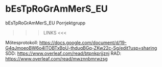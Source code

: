 # bEsTpRoGrAmMerS_EU
bEsTpRoGrAmMerS_EU Porrjektgrupp

>>> LINKS <<<

Mötesprotokoll: https://docs.google.com/document/d/19-G4qJmoeoBW6o4ITOBTxBpU-thduqBGq-ZKw22c-Sg/edit?usp=sharing
SDD: https://www.overleaf.com/read/btpnkprjjznj
RAD: https://www.overleaf.com/read/mwznnbmrwzsg
